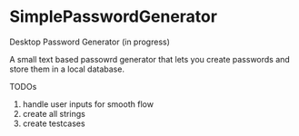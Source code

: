 # SimplePasswordGenerator
Desktop Password Generator (in progress)

A small text based passowrd generator that lets you create passwords and store them in a local database. 

TODOs
  1) handle user inputs for smooth flow
  2) create all strings
  3) create testcases
